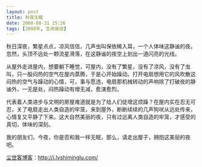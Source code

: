 ```yaml
---
layout: post
title: 秋夜无眠
date: 2008-08-31 15:26
tags: [2008年, 生命痕迹]
---
```

秋日深夜，繁星点点，凉风信信，几声虫叫保依稀入耳，一个人体味这静谧的夜。忽然，头顶不远处一颗流星滑落，在这静谧的夜空上划出一道闪亮的光线。

从屋外走进屋内，想要躺下睡觉，可屋内，没有了繁星，没有了凉风，没有了虫叫，只一股闷热的空气在屋内蒸腾，于是心开始躁动。打开电扇想用它的风吹散这闷热的空气与躁动的心情，可，事与愿违，电扇那机械转动的声响除了打破夜的静谧外，一无是处，闷热躁动有增无减，愈演愈烈。

代表着人类进步与文明的房屋难道就是为了给人们徒增这烦躁？在屋内实在忍无可忍，关了电扇走出人类自造的牢笼，来到屋外，断断续续的几声狗吠从远处传来，心情复又平静了下来。这大自然美丽的夜，只有过远离人类自造的牢笼，才感受的真切，体味的深刻。

我的朋友们，今夜，你是否和我一样无眠，那么，请走出屋子，拥抱这美丽的夜吧。

<a href="http://i.lvshiminglu.com/">尘世客博客</a>：<a href="http://i.lvshiminglu.com/">http://i.lvshiminglu.com/</a>


